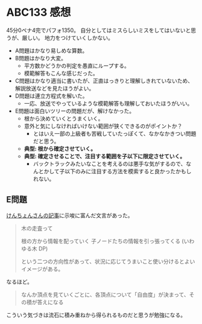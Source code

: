 # ABC133 感想

45分0ペナ4完でパフォ1350。
自分としてはミスらしいミスをしてはいないと思うが、厳しい。
地力をつけていくしかない。

- A問題はかなり易しめな算数。
- B問題はかなり大変。
  - 平方数かどうかの判定を愚直にループする。
  - 模範解答もこんな感じだった。
- C問題はかなり適当に書いたが、正直はっきりと理解しきれていないため、解説放送などを見たほうがよい。
- D問題は連立方程式を解いた。
  - 一応、放送でやっているような模範解答も理解しておいたほうがいい。
- E問題は面白いツリーの問題だが、解けなかった。
  - 根から決めていくとうまくいく。
  - 意外と気にしなければいけない範囲が狭くできるのがポイントか？
    - とはいえ一部の上級者も苦戦していたっぽくて、なかなかきつい問題だと思う。
  - **典型: 根から確定させていく。**
  - **典型: 確定させることで、注目する範囲を子以下に限定させていく。**
    - バックトラックみたいなことを考えるのは悪手な気がするので、なんとかして子以下のみに注目する方法を模索すると良かったかもしれない。

## E問題

[けんちょんさんの記事](http://drken1215.hatenablog.com/entry/2019/07/08/002700)に示唆に富んだ文言があった。

> 木の走査って
>
> 根の方から情報を配っていく
> 子ノードたちの情報を引っ張ってくる (いわゆる木 DP)
>
> という二つの方向性があって、状況に応じてうまいこと使い分けるとよいイメージがある。

なるほど。

> なんか頂点を見ていくごとに、各頂点について「自由度」が決まって、その積が答えになる

こういう気づきは流石に積み重ねから得られるものだと思うが勉強になる。

